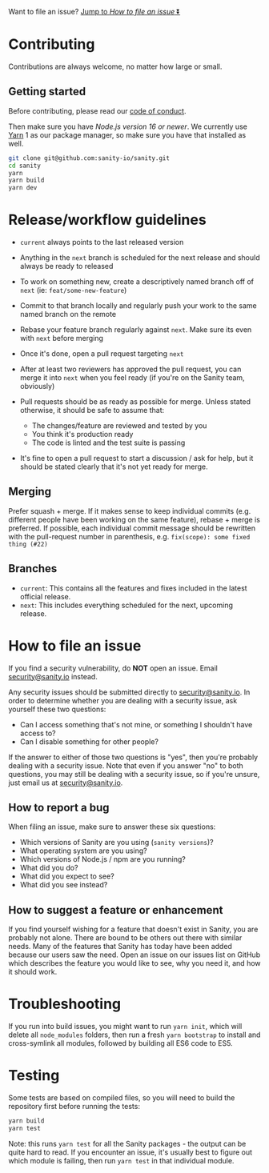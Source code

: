 Want to file an issue? [Jump to _How to file an issue_ ⏬](#how-to-file-an-issue)

# Contributing

Contributions are always welcome, no matter how large or small.

## Getting started

Before contributing, please read our [code of conduct](https://github.com/sanity-io/sanity/blob/current/CODE_OF_CONDUCT.md).

Then make sure you have _Node.js version 16 or newer_. We currently use [Yarn](https://classic.yarnpkg.com/en/docs/install) 1 as our package manager, so make sure you have that installed as well.

```sh
git clone git@github.com:sanity-io/sanity.git
cd sanity
yarn
yarn build
yarn dev
```

# Release/workflow guidelines

- `current` always points to the last released version
- Anything in the `next` branch is scheduled for the next release and should always be ready to released
- To work on something new, create a descriptively named branch off of `next` (ie: `feat/some-new-feature`)
- Commit to that branch locally and regularly push your work to the same named branch on the remote
- Rebase your feature branch regularly against `next`. Make sure its even with `next` before merging
- Once it's done, open a pull request targeting `next`
- After at least two reviewers has approved the pull request, you can merge it into `next` when you feel ready (if you're on the Sanity team, obviously)
- Pull requests should be as ready as possible for merge. Unless stated otherwise, it should be safe to assume that:

  - The changes/feature are reviewed and tested by you
  - You think it's production ready
  - The code is linted and the test suite is passing

- It's fine to open a pull request to start a discussion / ask for help, but it should be stated clearly that it's not yet ready for merge.

## Merging

Prefer squash + merge. If it makes sense to keep individual commits (e.g. different people have been working on the same feature), rebase + merge is preferred. If possible, each individual commit message should be rewritten with the pull-request number in parenthesis, e.g. `fix(scope): some fixed thing (#22)`

## Branches

- `current`: This contains all the features and fixes included in the latest official release.
- `next`: This includes everything scheduled for the next, upcoming release.

# How to file an issue

If you find a security vulnerability, do **NOT** open an issue. Email security@sanity.io instead.

Any security issues should be submitted directly to security@sanity.io. In order to determine whether you are dealing with a security issue, ask yourself these two questions:

- Can I access something that's not mine, or something I shouldn't have access to?
- Can I disable something for other people?

If the answer to either of those two questions is "yes", then you're probably dealing with a security issue. Note that even if you answer "no" to both questions, you may still be dealing with a security issue, so if you're unsure, just email us at security@sanity.io.

## How to report a bug

When filing an issue, make sure to answer these six questions:

- Which versions of Sanity are you using (`sanity versions`)?
- What operating system are you using?
- Which versions of Node.js / npm are you running?
- What did you do?
- What did you expect to see?
- What did you see instead?

## How to suggest a feature or enhancement

If you find yourself wishing for a feature that doesn't exist in Sanity, you are probably not alone. There are bound to be others out there with similar needs. Many of the features that Sanity has today have been added because our users saw the need. Open an issue on our issues list on GitHub which describes the feature you would like to see, why you need it, and how it should work.

# Troubleshooting

If you run into build issues, you might want to run `yarn init`, which will delete all `node_modules` folders, then run a fresh `yarn bootstrap` to install and cross-symlink all modules, followed by building all ES6 code to ES5.

# Testing

Some tests are based on compiled files, so you will need to build the repository first before running the tests:

```sh
yarn build
yarn test
```

Note: this runs `yarn test` for all the Sanity packages - the output can be quite hard to read. If you encounter an issue, it's usually best to figure out which module is failing, then run `yarn test` in that individual module.
